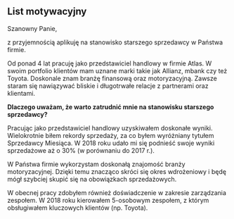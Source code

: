 List motywacyjny
---
Szanowny Panie,

 

z przyjemnością aplikuję na stanowisko starszego sprzedawcy w Państwa firmie.

 

Od ponad 4 lat pracuję jako przedstawiciel handlowy w firmie Atlas. W swoim portfolio klientów mam uznane marki takie jak Allianz, mbank czy też Toyota. Doskonale znam branżę finansową oraz motoryzacyjną. Zawsze staram się nawiązywać bliskie i długotrwałe relacje z partnerami oraz klientami.

**Dlaczego uważam, że warto zatrudnić mnie na stanowisku starszego sprzedawcy?**

 

Pracując jako przedstawiciel handlowy uzyskiwałem doskonałe wyniki. Wielokrotnie biłem rekordy sprzedaży, za co byłem wyróżniany tytułem Sprzedawcy Miesiąca. W 2018 roku udało mi się podnieść swoje wyniki sprzedażowe aż o 30% (w porównaniu do 2017 r.).
 

W Państwa firmie wykorzystam doskonałą znajomość branży motoryzacyjnej. Dzięki temu znacząco skróci się okres wdrożeniowy i będę mógł szybciej skupić się na obowiązkach sprzedażowych. 
 

W obecnej pracy zdobyłem również doświadczenie w zakresie zarządzania zespołem. W 2018 roku kierowałem 5-osobowym zespołem, z którym obsługiwałem kluczowych klientów (np. Toyota).
